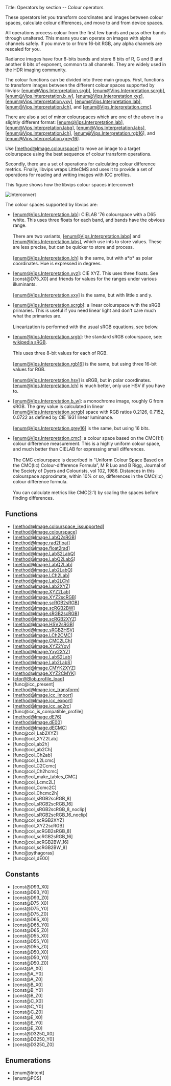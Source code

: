Title: Operators by section -- Colour operators

<!-- libvips/colour -->

These operators let you transform coordinates and images between colour
spaces, calculate colour differences, and move to and from device spaces.

All operations process colour from the first few bands and pass other bands
through unaltered. This means you can operate on images with alpha channels
safely. If you move to or from 16-bit RGB, any alpha channels are rescaled
for you.

Radiance images have four 8-bits bands and store 8 bits of R, G and B and
another 8 bits of exponent, common to all channels. They are widely used in
the HDR imaging community.

The colour functions can be divided into three main groups. First,
functions to transform images between the different colour spaces supported
by libvips:
[enum@Vips.Interpretation.srgb], [enum@Vips.Interpretation.scrgb],
[enum@Vips.Interpretation.b_w], [enum@Vips.Interpretation.xyz],
[enum@Vips.Interpretation.yxy], [enum@Vips.Interpretation.lab],
[enum@Vips.Interpretation.lch], and [enum@Vips.Interpretation.cmc].

There are also a set of minor colourspaces which are one of the above in a
slightly different format:
[enum@Vips.Interpretation.lab], [enum@Vips.Interpretation.labq],
[enum@Vips.Interpretation.labs], [enum@Vips.Interpretation.lch],
[enum@Vips.Interpretation.rgb16], and [enum@Vips.Interpretation.grey16].

Use [method@Image.colourspace] to move an image to a target colourspace
using the best sequence of colour transform operations.

Secondly, there are a set of operations for calculating colour difference
metrics. Finally, libvips wraps LittleCMS and uses it to provide a set of
operations for reading and writing images with ICC profiles.

This figure shows how the libvips colour spaces interconvert:

![Interconvert](interconvert.png)

The colour spaces supported by libvips are:

- [enum@Vips.Interpretation.lab]: CIELAB '76 colourspace with a D65 white.
  This uses three floats for each band, and bands have the obvious range.<br /><br />
  There are two variants, [enum@Vips.Interpretation.labq] and
  [enum@Vips.Interpretation.labs], which use ints to store values. These are
  less precise, but can be quicker to store and process.<br /><br />
  [enum@Vips.Interpretation.lch] is the same, but with a\*b\* as polar
  coordinates. Hue is expressed in degrees.

- [enum@Vips.Interpretation.xyz]: CIE XYZ. This uses three floats.
  See [const@D75_X0] and friends for values for the ranges under various
  illuminants.<br /><br />
  [enum@Vips.Interpretation.yxy] is the same, but with little x and y.

- [enum@Vips.Interpretation.scrgb]: a linear colourspace with the sRGB
  primaries. This is useful if you need linear light and don't care
  much what the primaries are.<br /><br />
  Linearization is performed with the usual sRGB equations, see below.

- [enum@Vips.Interpretation.srgb]: the standard sRGB colourspace, see:
  [wikipedia sRGB](http://en.wikipedia.org/wiki/SRGB).<br /><br />
  This uses three 8-bit values for each of RGB.<br /><br />
  [enum@Vips.Interpretation.rgb16] is the same, but using three 16-bit values
  for RGB.<br /><br />
  [enum@Vips.Interpretation.hsv] is sRGB, but in polar coordinates.
  [enum@Vips.Interpretation.lch] is much better, only use HSV if you have to.

- [enum@Vips.Interpretation.b_w]: a monochrome image, roughly G from sRGB.
  The grey value is calculated in linear [enum@Vips.Interpretation.scrgb]
  space with RGB ratios 0.2126, 0.7152, 0.0722 as defined by CIE 1931 linear
  luminance.<br /><br />
  [enum@Vips.Interpretation.grey16] is the same, but using 16 bits.

- [enum@Vips.Interpretation.cmc]: a colour space based on the CMC(1:1)
  colour difference measurement. This is a highly uniform colour space,
  and much better than CIELAB for expressing small differences.<br /><br />
  The CMC colourspace is described in “Uniform Colour Space Based on the
  CMC(l:c) Colour-difference Formula”, M R Luo and B Rigg, Journal of the
  Society of Dyers and Colourists, vol 102, 1986. Distances in this
  colourspace approximate, within 10% or so, differences in the CMC(l:c)
  colour difference formula.<br /><br />
  You can calculate metrics like CMC(2:1) by scaling the spaces before
  finding differences.

## Functions

* [method@Image.colourspace_issupported]
* [method@Image.colourspace]
* [method@Image.LabQ2sRGB]
* [method@Image.rad2float]
* [method@Image.float2rad]
* [method@Image.LabS2LabQ]
* [method@Image.LabQ2LabS]
* [method@Image.LabQ2Lab]
* [method@Image.Lab2LabQ]
* [method@Image.LCh2Lab]
* [method@Image.Lab2LCh]
* [method@Image.Lab2XYZ]
* [method@Image.XYZ2Lab]
* [method@Image.XYZ2scRGB]
* [method@Image.scRGB2sRGB]
* [method@Image.scRGB2BW]
* [method@Image.sRGB2scRGB]
* [method@Image.scRGB2XYZ]
* [method@Image.HSV2sRGB]
* [method@Image.sRGB2HSV]
* [method@Image.LCh2CMC]
* [method@Image.CMC2LCh]
* [method@Image.XYZ2Yxy]
* [method@Image.Yxy2XYZ]
* [method@Image.LabS2Lab]
* [method@Image.Lab2LabS]
* [method@Image.CMYK2XYZ]
* [method@Image.XYZ2CMYK]
* [ctor@Blob.profile_load]
* [func@icc_present]
* [method@Image.icc_transform]
* [method@Image.icc_import]
* [method@Image.icc_export]
* [method@Image.icc_ac2rc]
* [func@icc_is_compatible_profile]
* [method@Image.dE76]
* [method@Image.dE00]
* [method@Image.dECMC]
* [func@col_Lab2XYZ]
* [func@col_XYZ2Lab]
* [func@col_ab2h]
* [func@col_ab2Ch]
* [func@col_Ch2ab]
* [func@col_L2Lcmc]
* [func@col_C2Ccmc]
* [func@col_Ch2hcmc]
* [func@col_make_tables_CMC]
* [func@col_Lcmc2L]
* [func@col_Ccmc2C]
* [func@col_Chcmc2h]
* [func@col_sRGB2scRGB_8]
* [func@col_sRGB2scRGB_16]
* [func@col_sRGB2scRGB_8_noclip]
* [func@col_sRGB2scRGB_16_noclip]
* [func@col_scRGB2XYZ]
* [func@col_XYZ2scRGB]
* [func@col_scRGB2sRGB_8]
* [func@col_scRGB2sRGB_16]
* [func@col_scRGB2BW_16]
* [func@col_scRGB2BW_8]
* [func@pythagoras]
* [func@col_dE00]

## Constants

* [const@D93_X0]
* [const@D93_Y0]
* [const@D93_Z0]
* [const@D75_X0]
* [const@D75_Y0]
* [const@D75_Z0]
* [const@D65_X0]
* [const@D65_Y0]
* [const@D65_Z0]
* [const@D55_X0]
* [const@D55_Y0]
* [const@D55_Z0]
* [const@D50_X0]
* [const@D50_Y0]
* [const@D50_Z0]
* [const@A_X0]
* [const@A_Y0]
* [const@A_Z0]
* [const@B_X0]
* [const@B_Y0]
* [const@B_Z0]
* [const@C_X0]
* [const@C_Y0]
* [const@C_Z0]
* [const@E_X0]
* [const@E_Y0]
* [const@E_Z0]
* [const@D3250_X0]
* [const@D3250_Y0]
* [const@D3250_Z0]

## Enumerations

* [enum@Intent]
* [enum@PCS]
